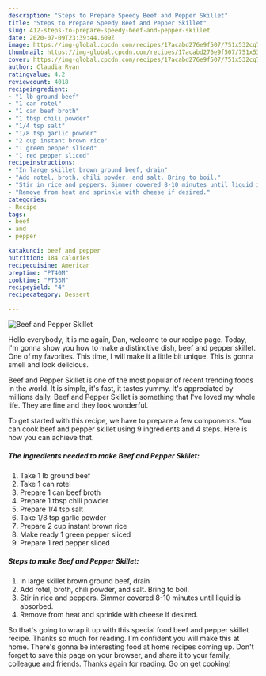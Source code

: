 ```yaml
---
description: "Steps to Prepare Speedy Beef and Pepper Skillet"
title: "Steps to Prepare Speedy Beef and Pepper Skillet"
slug: 412-steps-to-prepare-speedy-beef-and-pepper-skillet
date: 2020-07-09T23:39:44.609Z
image: https://img-global.cpcdn.com/recipes/17acabd276e9f507/751x532cq70/beef-and-pepper-skillet-recipe-main-photo.jpg
thumbnail: https://img-global.cpcdn.com/recipes/17acabd276e9f507/751x532cq70/beef-and-pepper-skillet-recipe-main-photo.jpg
cover: https://img-global.cpcdn.com/recipes/17acabd276e9f507/751x532cq70/beef-and-pepper-skillet-recipe-main-photo.jpg
author: Claudia Ryan
ratingvalue: 4.2
reviewcount: 4018
recipeingredient:
- "1 lb ground beef"
- "1 can rotel"
- "1 can beef broth"
- "1 tbsp chili powder"
- "1/4 tsp salt"
- "1/8 tsp garlic powder"
- "2 cup instant brown rice"
- "1 green pepper sliced"
- "1 red pepper sliced"
recipeinstructions:
- "In large skillet brown ground beef, drain"
- "Add rotel, broth, chili powder, and salt. Bring to boil."
- "Stir in rice and peppers. Simmer covered 8-10 minutes until liquid is absorbed."
- "Remove from heat and sprinkle with cheese if desired."
categories:
- Recipe
tags:
- beef
- and
- pepper

katakunci: beef and pepper 
nutrition: 184 calories
recipecuisine: American
preptime: "PT40M"
cooktime: "PT33M"
recipeyield: "4"
recipecategory: Dessert

---
```



![Beef and Pepper Skillet](https://img-global.cpcdn.com/recipes/17acabd276e9f507/751x532cq70/beef-and-pepper-skillet-recipe-main-photo.jpg)

Hello everybody, it is me again, Dan, welcome to our recipe page. Today, I'm gonna show you how to make a distinctive dish, beef and pepper skillet. One of my favorites. This time, I will make it a little bit unique. This is gonna smell and look delicious.

Beef and Pepper Skillet is one of the most popular of recent trending foods in the world. It is simple, it's fast, it tastes yummy. It's appreciated by millions daily. Beef and Pepper Skillet is something that I've loved my whole life. They are fine and they look wonderful.




To get started with this recipe, we have to prepare a few components. You can cook beef and pepper skillet using 9 ingredients and 4 steps. Here is how you can achieve that.

<!--inarticleads1-->

##### The ingredients needed to make Beef and Pepper Skillet:

1. Take 1 lb ground beef
1. Take 1 can rotel
1. Prepare 1 can beef broth
1. Prepare 1 tbsp chili powder
1. Prepare 1/4 tsp salt
1. Take 1/8 tsp garlic powder
1. Prepare 2 cup instant brown rice
1. Make ready 1 green pepper sliced
1. Prepare 1 red pepper sliced




<!--inarticleads2-->

##### Steps to make Beef and Pepper Skillet:

1. In large skillet brown ground beef, drain
1. Add rotel, broth, chili powder, and salt. Bring to boil.
1. Stir in rice and peppers. Simmer covered 8-10 minutes until liquid is absorbed.
1. Remove from heat and sprinkle with cheese if desired.




So that's going to wrap it up with this special food beef and pepper skillet recipe. Thanks so much for reading. I'm confident you will make this at home. There's gonna be interesting food at home recipes coming up. Don't forget to save this page on your browser, and share it to your family, colleague and friends. Thanks again for reading. Go on get cooking!
